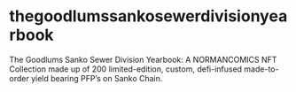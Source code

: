 # thegoodlumssankosewerdivisionyearbook
The Goodlums Sanko Sewer Division Yearbook: A NORMANCOMICS NFT Collection made up of 200 limited-edition, custom, defi-infused made-to-order yield bearing PFP’s on Sanko Chain.
